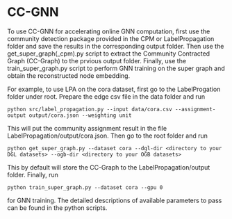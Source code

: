 # CC-GNN

To use CC-GNN for accelerating online GNN computation, first use the community detection package provided in the CPM or LabelPropagation folder and save the results in the corresponding output folder. Then use the get_super_graph(_cpm).py script to extract the Community Contracted Graph (CC-Graph) to the prvious output folder. Finally, use the train_super_graph.py script to perform GNN training on the super graph and obtain the reconstructed node embedding.

For example, to use LPA on the cora dataset, first go to the LabelProgation folder under root. Prepare the edge csv file in the data folder and run

```
python src/label_propagation.py --input data/cora.csv --assignment-output output/cora.json --weighting unit
```

This will put the community assignment result in the file LabelPropagation/output/cora.json. Then go to the root folder and run

```
python get_super_graph.py --dataset cora --dgl-dir <directory to your DGL datasets> --ogb-dir <directory to your OGB datasets>
```

This by default will store the CC-Graph to the LabelPropagation/output folder. Finally, run

```
python train_super_graph.py --dataset cora --gpu 0
```

for GNN training. The detailed descriptions of available parameters to pass can be found in the python scripts.

